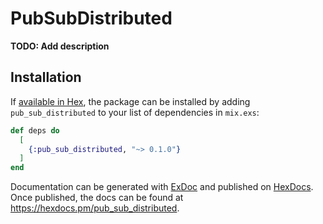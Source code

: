 # PubSubDistributed

**TODO: Add description**

## Installation

If [available in Hex](https://hex.pm/docs/publish), the package can be installed
by adding `pub_sub_distributed` to your list of dependencies in `mix.exs`:

```elixir
def deps do
  [
    {:pub_sub_distributed, "~> 0.1.0"}
  ]
end
```

Documentation can be generated with [ExDoc](https://github.com/elixir-lang/ex_doc)
and published on [HexDocs](https://hexdocs.pm). Once published, the docs can
be found at <https://hexdocs.pm/pub_sub_distributed>.

